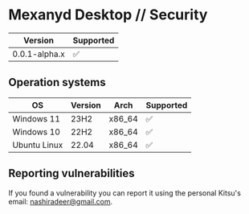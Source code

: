 # Mexanyd Desktop // Security

| Version       | Supported          |
| ------------- | ------------------ |
| 0.0.1-alpha.x | :white_check_mark: |

## Operation systems

| OS           | Version | Arch   | Supported          |
| ------------ | ------- | ------ | ------------------ |
| Windows 11   | 23H2    | x86_64 | :white_check_mark: |
| Windows 10   | 22H2    | x86_64 | :white_check_mark: |
| Ubuntu Linux | 22.04   | x86_64 | :white_check_mark: |

## Reporting vulnerabilities

If you found a vulnerability you can report it using the personal Kitsu's email: [nashiradeer@gmail.com](mailto:nashiradeer@gmail.com).
